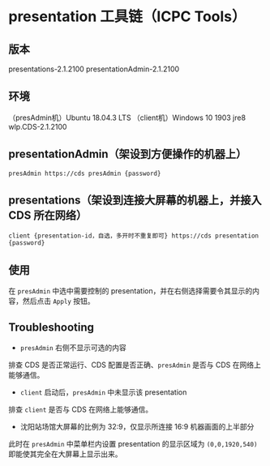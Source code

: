 # presentation 工具链（ICPC Tools）

## 版本

presentations-2.1.2100
presentationAdmin-2.1.2100

## 环境

（presAdmin机）Ubuntu 18.04.3 LTS
（client机）Windows 10 1903
jre8
wlp.CDS-2.1.2100

## presentationAdmin（架设到方便操作的机器上）

`presAdmin https://cds presAdmin {password}`

## presentations（架设到连接大屏幕的机器上，并接入 CDS 所在网络）

`client {presentation-id，自选，多开时不重复即可} https://cds presentation {password}`

## 使用

在 `presAdmin` 中选中需要控制的 presentation，并在右侧选择需要令其显示的内容，然后点击 `Apply` 按钮。

## Troubleshooting

* `presAdmin` 右侧不显示可选的内容

排查 CDS 是否正常运行、CDS 配置是否正确、`presAdmin` 是否与 CDS 在网络上能够通信。

* `client` 启动后，`presAdmin` 中未显示该 presentation

排查 `client` 是否与 CDS 在网络上能够通信。

* 沈阳站场馆大屏幕的比例为 32:9，仅显示所连接 16:9 机器画面的上半部分

此时在 `presAdmin` 中菜单栏内设置 presentation 的显示区域为 `(0,0,1920,540)` 即能使其完全在大屏幕上显示出来。

